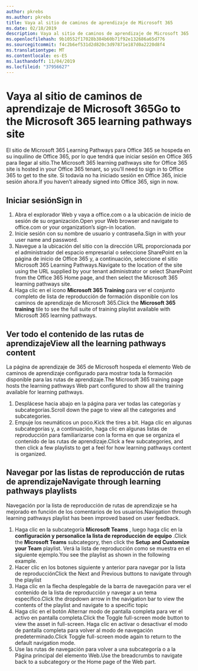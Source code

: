 ```yaml
---
author: pkrebs
ms.author: pkrebs
title: Vaya al sitio de caminos de aprendizaje de Microsoft 365
ms.date: 02/18/2019
description: Vaya al sitio de caminos de aprendizaje de Microsoft 365
ms.openlocfilehash: 9b10552f17028b384b60b71f92e132686a65d776
ms.sourcegitcommit: f4c2b6ef531d2d820c3d97871e187d0a2220d8f4
ms.translationtype: MT
ms.contentlocale: es-ES
ms.lasthandoff: 11/04/2019
ms.locfileid: "37956627"
---
```

# <a name="go-to-the-microsoft-365-learning-pathways-site"></a><span data-ttu-id="0e9f2-103">Vaya al sitio de caminos de aprendizaje de Microsoft 365</span><span class="sxs-lookup"><span data-stu-id="0e9f2-103">Go to the Microsoft 365 learning pathways site</span></span>

<span data-ttu-id="0e9f2-104">El sitio de Microsoft 365 Learning Pathways para Office 365 se hospeda en su inquilino de Office 365, por lo que tendrá que iniciar sesión en Office 365 para llegar al sitio.</span><span class="sxs-lookup"><span data-stu-id="0e9f2-104">The Microsoft 365 learning pathways site for Office 365 site is hosted in your Office 365 tenant, so you'll need to sign in to Office 365 to get to the site.</span></span> <span data-ttu-id="0e9f2-105">Si todavía no ha iniciado sesión en Office 365, inicie sesión ahora.</span><span class="sxs-lookup"><span data-stu-id="0e9f2-105">If you haven’t already signed into Office 365, sign in now.</span></span> 

## <a name="sign-in"></a><span data-ttu-id="0e9f2-106">Iniciar sesión</span><span class="sxs-lookup"><span data-stu-id="0e9f2-106">Sign in</span></span>  

1.  <span data-ttu-id="0e9f2-107">Abra el explorador Web y vaya a office.com o a la ubicación de inicio de sesión de su organización.</span><span class="sxs-lookup"><span data-stu-id="0e9f2-107">Open your Web browser and navigate to office.com or your organization’s sign-in location.</span></span> 
2.  <span data-ttu-id="0e9f2-108">Inicie sesión con su nombre de usuario y contraseña.</span><span class="sxs-lookup"><span data-stu-id="0e9f2-108">Sign in with your user name and password.</span></span>
3.  <span data-ttu-id="0e9f2-109">Navegue a la ubicación del sitio con la dirección URL proporcionada por el administrador del espacio empresarial o seleccione SharePoint en la página de inicio de Office 365 y, a continuación, seleccione el sitio Microsoft 365 Learning Pathways.</span><span class="sxs-lookup"><span data-stu-id="0e9f2-109">Navigate to the location of the site using the URL supplied by your tenant administrator or select SharePoint from the Office 365 Home page, and then select the Microsoft 365 learning pathways site.</span></span> 
5. <span data-ttu-id="0e9f2-110">Haga clic en el icono **Microsoft 365 Training** para ver el conjunto completo de lista de reproducción de formación disponible con los caminos de aprendizaje de Microsoft 365.</span><span class="sxs-lookup"><span data-stu-id="0e9f2-110">Click the **Microsoft 365 training** tile to see the full suite of training playlist available with Microsoft 365 learning pathways.</span></span> 

## <a name="view-all-the-learning-pathways-content"></a><span data-ttu-id="0e9f2-111">Ver todo el contenido de las rutas de aprendizaje</span><span class="sxs-lookup"><span data-stu-id="0e9f2-111">View all the learning pathways content</span></span>
<span data-ttu-id="0e9f2-112">La página de aprendizaje de 365 de Microsoft hospeda el elemento Web de caminos de aprendizaje configurado para mostrar toda la formación disponible para las rutas de aprendizaje.</span><span class="sxs-lookup"><span data-stu-id="0e9f2-112">The Microsoft 365 training page hosts the learning pathways Web part configured to show all the training available for learning pathways.</span></span> 

1. <span data-ttu-id="0e9f2-113">Desplácese hacia abajo en la página para ver todas las categorías y subcategorías.</span><span class="sxs-lookup"><span data-stu-id="0e9f2-113">Scroll down the page to view all the categories and subcategories.</span></span>
2. <span data-ttu-id="0e9f2-114">Empuje los neumáticos un poco.</span><span class="sxs-lookup"><span data-stu-id="0e9f2-114">Kick the tires a bit.</span></span> <span data-ttu-id="0e9f2-115">Haga clic en algunas subcategorías y, a continuación, haga clic en algunas listas de reproducción para familiarizarse con la forma en que se organiza el contenido de las rutas de aprendizaje.</span><span class="sxs-lookup"><span data-stu-id="0e9f2-115">Click a few subcategories, and then click a few playlists to get a feel for how learning pathways content is organized.</span></span> 

## <a name="navigate-through-learning-pathways-playlists"></a><span data-ttu-id="0e9f2-116">Navegar por las listas de reproducción de rutas de aprendizaje</span><span class="sxs-lookup"><span data-stu-id="0e9f2-116">Navigate through learning pathways playlists</span></span>
<span data-ttu-id="0e9f2-117">Navegación por la lista de reproducción de rutas de aprendizaje se ha mejorado en función de los comentarios de los usuarios.</span><span class="sxs-lookup"><span data-stu-id="0e9f2-117">Navigation through learning pathways playlist has been improved based on user feedback.</span></span> 

1. <span data-ttu-id="0e9f2-118">Haga clic en la subcategoría **Microsoft Teams** , luego haga clic en la **configuración y personalice la lista de reproducción de equipo** .</span><span class="sxs-lookup"><span data-stu-id="0e9f2-118">Click the **Microsoft Teams** subcategory, then click the **Setup and Customize your Team** playlist.</span></span> <span data-ttu-id="0e9f2-119">Verá la lista de reproducción como se muestra en el siguiente ejemplo.</span><span class="sxs-lookup"><span data-stu-id="0e9f2-119">You see the playlist as shown in the following example.</span></span>
2. <span data-ttu-id="0e9f2-120">Hacer clic en los botones siguiente y anterior para navegar por la lista de reproducción</span><span class="sxs-lookup"><span data-stu-id="0e9f2-120">Click the Next and Previous buttons to navigate through the playlist</span></span>
3. <span data-ttu-id="0e9f2-121">Haga clic en la flecha desplegable de la barra de navegación para ver el contenido de la lista de reproducción y navegar a un tema específico.</span><span class="sxs-lookup"><span data-stu-id="0e9f2-121">Click the dropdown arrow in the navigation bar to view the contents of the playlist and navigate to a specific topic</span></span>
4. <span data-ttu-id="0e9f2-122">Haga clic en el botón Alternar modo de pantalla completa para ver el activo en pantalla completa.</span><span class="sxs-lookup"><span data-stu-id="0e9f2-122">Click the Toggle full-screen mode button to view the asset in full-screen.</span></span> <span data-ttu-id="0e9f2-123">Haga clic en activar o desactivar el modo de pantalla completa para volver al modo de navegación predeterminado.</span><span class="sxs-lookup"><span data-stu-id="0e9f2-123">Click Toggle full-screen mode again to return to the default navigation mode.</span></span>
5. <span data-ttu-id="0e9f2-124">Use las rutas de navegación para volver a una subcategoría o a la Página principal del elemento Web.</span><span class="sxs-lookup"><span data-stu-id="0e9f2-124">Use the breadcrumbs to navigate back to a subcategory or the Home page of the Web part.</span></span>  

